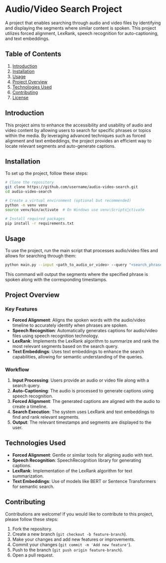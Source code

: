
# Audio/Video Search Project

A project that enables searching through audio and video files by identifying and displaying the segments where similar content is spoken. This project utilizes forced alignment, LexRank, speech recognition for auto-captioning, and text embeddings.

## Table of Contents

1. [Introduction](#introduction)
2. [Installation](#installation)
3. [Usage](#usage)
4. [Project Overview](#project-overview)
5. [Technologies Used](#technologies-used)
6. [Contributing](#contributing)
7. [License](#license)

## Introduction

This project aims to enhance the accessibility and usability of audio and video content by allowing users to search for specific phrases or topics within the media. By leveraging advanced techniques such as forced alignment and text embeddings, the project provides an efficient way to locate relevant segments and auto-generate captions.

## Installation

To set up the project, follow these steps:
```bash
# Clone the repository
git clone https://github.com/username/audio-video-search.git
cd audio-video-search

# Create a virtual environment (optional but recommended)
python -m venv venv
source venv/bin/activate  # On Windows use venv\Scriptsctivate

# Install required packages
pip install -r requirements.txt
```

## Usage

To use the project, run the main script that processes audio/video files and allows for searching through them:

```bash
python main.py --input <path_to_audio_or_video> --query "<search_phrase>"
```

This command will output the segments where the specified phrase is spoken along with the corresponding timestamps.

## Project Overview

### Key Features

- **Forced Alignment**: Aligns the spoken words with the audio/video timeline to accurately identify when phrases are spoken.
- **Speech Recognition**: Automatically generates captions for audio/video files using speech recognition technology.
- **LexRank**: Implements the LexRank algorithm to summarize and rank the most relevant segments based on the search query.
- **Text Embeddings**: Uses text embeddings to enhance the search capabilities, allowing for semantic understanding of the queries.

### Workflow

1. **Input Processing**: Users provide an audio or video file along with a search query.
2. **Auto-Captioning**: The audio is processed to generate captions using speech recognition.
3. **Forced Alignment**: The generated captions are aligned with the audio to create a timeline.
4. **Search Execution**: The system uses LexRank and text embeddings to find and rank relevant segments.
5. **Output**: The relevant timestamps and segments are displayed to the user.

## Technologies Used

- **Forced Alignment**: Gentle or similar tools for aligning audio with text.
- **Speech Recognition**: SpeechRecognition library for generating captions.
- **LexRank**: Implementation of the LexRank algorithm for text summarization.
- **Text Embeddings**: Use of models like BERT or Sentence Transformers for semantic search.

## Contributing

Contributions are welcome! If you would like to contribute to this project, please follow these steps:

1. Fork the repository.
2. Create a new branch (`git checkout -b feature-branch`).
3. Make your changes and add new features or improvements.
4. Commit your changes (`git commit -m 'Add new feature'`).
5. Push to the branch (`git push origin feature-branch`).
6. Open a pull request.
